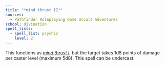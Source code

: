 ```yaml
---
title: "*mind thrust II*"
sources:
  - Pathfinder Roleplaying Game Occult Adventures
school: divination
spell_lists:
  - spell_list: psychic
    level: 2
---
```


This functions as [*mind thrust I*](/spells/mind-thrust-i/), but the target takes 1d8 points of damage per caster level (maximum 5d8). This spell can be undercast.
